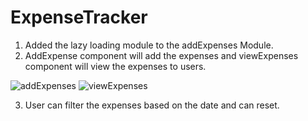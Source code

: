 # ExpenseTracker
1. Added the lazy loading module to the addExpenses Module.
2. AddExpense component will add the expenses and viewExpenses component will view the expenses to users.

![addExpenses](https://github.com/user-attachments/assets/0a7721d5-7bd7-4bf8-990c-43c66ca98162)
![viewExpenses](https://github.com/user-attachments/assets/4ffc8019-6cdc-4588-aadd-3e1fab4a80a1)

3. User can filter the expenses based on the date and can reset.

